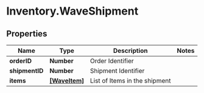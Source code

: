 # Inventory.WaveShipment

## Properties

Name | Type | Description | Notes
------------ | ------------- | ------------- | -------------
**orderID** | **Number** | Order Identifier | 
**shipmentID** | **Number** | Shipment Identifier | 
**items** | [**[WaveItem]**](WaveItem.md) | List of Items in the shipment | 


